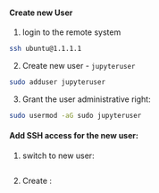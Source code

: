 #### Create new User

1. login to the remote system
```bash
ssh ubuntu@1.1.1.1
```

2. Create new user - `jupyteruser`
```bash
sudo adduser jupyteruser
```

3. Grant the user administrative right:
```bash
sudo usermod -aG sudo jupyteruser
```

#### Add SSH access for the new user: 
1. switch to new user:
```bash

```

2. Create :
```bash

```
